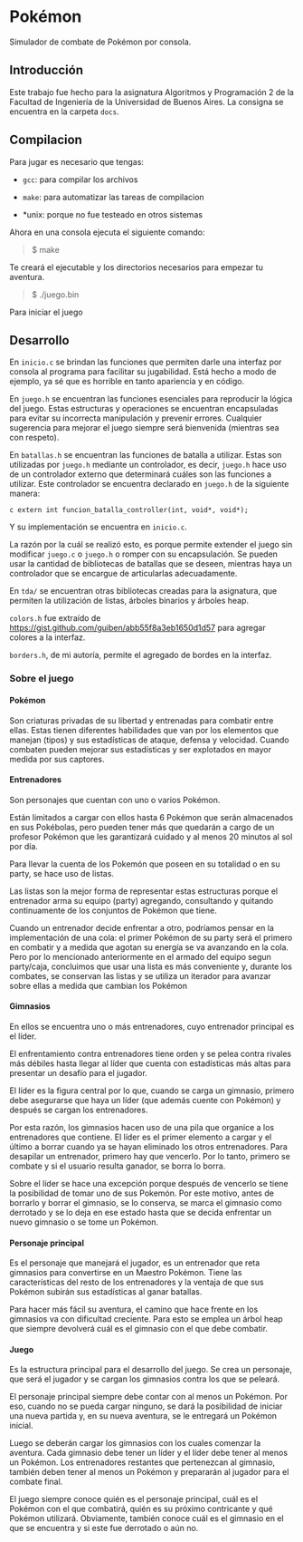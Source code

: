 # Pokémon

Simulador de combate de Pokémon por consola.

## Introducción

Este trabajo fue hecho para la asignatura Algoritmos y Programación 2 de la
Facultad de Ingeniería de la Universidad de Buenos Aires. La consigna se
encuentra en la carpeta `docs`.

## Compilacion

Para jugar es necesario que tengas:

- `gcc`: para compilar los archivos 

- `make`: para automatizar las tareas de compilacion

- *unix: porque no fue testeado en otros sistemas

Ahora en una consola ejecuta el siguiente comando:

> $ make

  Te creará el ejecutable y los directorios necesarios para empezar tu
  aventura.

> $ ./juego.bin

  Para iniciar el juego

## Desarrollo

En `inicio.c` se brindan las funciones que permiten darle una interfaz por
consola al programa para facilitar su jugabilidad. Está hecho a modo de
ejemplo, ya sé que es horrible en tanto apariencia y en código.

En `juego.h` se encuentran las funciones esenciales para reproducir la lógica
del juego. Estas estructuras y operaciones se encuentran encapsuladas para
evitar su incorrecta manipulación y prevenir errores. Cualquier sugerencia para
mejorar el juego siempre será bienvenida (mientras sea con respeto).

En `batallas.h` se encuentran las funciones de batalla a utilizar. Estas son
utilizadas por `juego.h` mediante un controlador, es decir, `juego.h` hace uso
de un controlador externo que determinará cuáles son las funciones a utilizar.
Este controlador se encuentra declarado en `juego.h` de la siguiente manera:

```c extern int funcion_batalla_controller(int, void*, void*); ```

Y su implementación se encuentra en `inicio.c`.

La razón por la cuál se realizó esto, es porque permite extender el juego sin
modificar `juego.c` o `juego.h` o romper con su encapsulación. Se pueden usar
la cantidad de bibliotecas de batallas que se deseen, mientras haya un
controlador que se encargue de articularlas adecuadamente.

En `tda/` se encuentran otras bibliotecas creadas para la asignatura, que
permiten la utilización de listas, árboles binarios y árboles heap.

`colors.h` fue extraído de https://gist.github.com/guiben/abb55f8a3eb1650d1d57
para agregar colores a la interfaz.

`borders.h`, de mi autoría, permite el agregado de bordes en la interfaz.

### Sobre el juego

#### Pokémon

Son criaturas privadas de su libertad y entrenadas para combatir entre ellas.
Estas tienen diferentes habilidades que van por los elementos que manejan
(tipos) y sus estadísticas de ataque, defensa y velocidad. Cuando combaten
pueden mejorar sus estadísticas y ser explotados en mayor medida por sus
captores.

#### Entrenadores

Son personajes que cuentan con uno o varios Pokémon.

Están limitados a cargar con ellos hasta 6 Pokémon que serán almacenados en sus
Pokébolas, pero pueden tener más que quedarán a cargo de un profesor Pokémon
que les garantizará cuidado y al menos 20 minutos al sol por día.

Para llevar la cuenta de los Pokemón que poseen en su totalidad o en su party,
se hace uso de listas.

Las listas son la mejor forma de representar estas estructuras porque el
entrenador arma su equipo (party) agregando, consultando y quitando
continuamente de los conjuntos de Pokémon que tiene.

Cuando un entrenador decide enfrentar a otro, podríamos pensar en la
implementación de una cola: el primer Pokémon de su party será el primero en
combatir y a medida que agotan su energía se va avanzando en la cola. Pero por
lo mencionado anteriormente en el armado del equipo segun party/caja,
concluimos que usar una lista es más conveniente y, durante los combates, se
conservan las listas y se utiliza un iterador para avanzar sobre ellas a medida
que cambian los Pokémon

#### Gimnasios

En ellos se encuentra uno o más entrenadores, cuyo entrenador principal es el
líder.

El enfrentamiento contra entrenadores tiene orden y se pelea contra rivales más
débiles hasta llegar al líder que cuenta con estadísticas más altas para
presentar un desafío para el jugador.

El líder es la figura central por lo que, cuando se carga un gimnasio, primero
debe asegurarse que haya un líder (que además cuente con Pokémon) y después se
cargan los entrenadores.

Por esta razón, los gimnasios hacen uso de una pila que organice a los
entrenadores que contiene. El líder es el primer elemento a cargar y el último
a borrar cuando ya se hayan eliminado los otros entrenadores. Para desapilar un
entrenador, primero hay que vencerlo. Por lo tanto, primero se combate y si el
usuario resulta ganador, se borra lo borra.

Sobre el líder se hace una excepción porque después de vencerlo se tiene la
posibilidad de tomar uno de sus Pokemón. Por este motivo, antes de borrarlo y
borrar el gimnasio, se lo conserva, se marca el gimnasio como derrotado y se lo
deja en ese estado hasta que se decida enfrentar un nuevo gimnasio o se tome un
Pokémon.

#### Personaje principal

Es el personaje que manejará el jugador, es un entrenador que reta gimnasios
para convertirse en un Maestro Pokémon. Tiene las características del resto de
los entrenadores y la ventaja de que sus Pokémon subirán sus estadísticas al
ganar batallas.

Para hacer más fácil su aventura, el camino que hace frente en los gimnasios va
con dificultad creciente. Para esto se emplea un árbol heap que siempre
devolverá cuál es el gimnasio con el que debe combatir.

#### Juego

Es la estructura principal para el desarrollo del juego. Se crea un personaje,
que será el jugador y se cargan los gimnasios contra los que se peleará.

El personaje principal siempre debe contar con al menos un Pokémon. Por eso,
cuando no se pueda cargar ninguno, se dará la posibilidad de iniciar una nueva
partida y, en su nueva aventura, se le entregará un Pokémon inicial.

Luego se deberán cargar los gimnasios con los cuales comenzar la aventura. Cada
gimnasio debe tener un líder y el líder debe tener al menos un Pokémon. Los
entrenadores restantes que pertenezcan al gimnasio, también deben tener al
menos un Pokémon y prepararán al jugador para el combate final.

El juego siempre conoce quién es el personaje principal, cuál es el Pokémon con
el que combatirá, quién es su próximo contricante y qué Pokémon utilizará.
Obviamente, también conoce cuál es el gimnasio en el que se encuentra y si este
fue derrotado o aún no.
